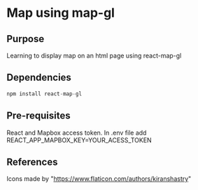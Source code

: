 # Map using map-gl

## Purpose

Learning to display map on an html page using react-map-gl

## Dependencies

```javascript
npm install react-map-gl
```

## Pre-requisites

React and Mapbox access token.
In .env file add
REACT_APP_MAPBOX_KEY=YOUR_ACESS_TOKEN

## References

Icons made by "https://www.flaticon.com/authors/kiranshastry"
